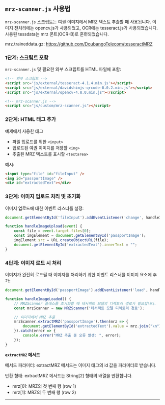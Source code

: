 ## `mrz-scanner.js` 사용법

`mrz-scanner.js` 스크립트는 여권 이미지에서 MRZ 텍스트 추출할 때 사용됩니다. 이미지 전처리에는 opencv.js가 사용되었고, OCR에는 tesseract.js가 사용되었습니다. 사용된 tessdata는 mrz 폰트(OCR-B)로 훈련되었습니다.

mrz.traineddata.gz: https://github.com/DoubangoTelecom/tesseractMRZ

### 1단계: 스크립트 포함
`mrz-scanner.js` 및 필요한 외부 스크립트를 HTML 파일에 포함:

```html
<!-- 외부 스크립트 -->
<script src='js/external/tesseract-4.1.4.min.js'></script>
<script src="js/external/davidshimjs-qrcode-0.0.2.min.js"></script>
<script src="js/external/opencv-4.8.0.min.js"></script>

<!-- mrz-scanner.js -->
<script src="js/custom/mrz-scanner.js"></script>
```

### 2단계: HTML 태그 추가
예제에서 사용한 태그

- 파일 업로드를 위한 `<input>`
- 업로드된 여권 이미지를 저장할 `<img>`
- 추출된 MRZ 텍스트를 표시할 `<textarea>`

예시:
```html
<input type="file" id="fileInput" />
<img id="passportImage" />
<div id="extractedText"></div>
```

### 3단계: 이미지 업로드 처리 및 초기화
이미지 업로드에 대한 이벤트 리스너를 설정:

```javascript
document.getElementById('fileInput').addEventListener('change', handleImageUpload);

function handleImageUpload(event) {
    const file = event.target.files[0];
    const imgElement = document.getElementById('passportImage');
    imgElement.src = URL.createObjectURL(file);
    document.getElementById('extractedText').innerText = "";
}
```

### 4단계: 이미지 로드 시 처리
이미지가 완전히 로드될 때 이미지를 처리하기 위한 이벤트 리스너를 이미지 요소에 추가:

```javascript
document.getElementById('passportImage').addEventListener('load', handleImageLoaded);

function handleImageLoaded() {
    // MRZScanner 클래스를 초기화할 때 테서렉트 모델의 디렉토리 경로가 필요합니다.
    const mrzScanner = new MRZScanner('테서랙트 모델 디렉토리 경로');

    // 이미지에서 MRZ 추출
    mrzScanner.extractMRZ('passportImage').then(mrz => {
        document.getElementById('extractedText').value = mrz.join("\n");
    }).catch(error => {
        console.error("MRZ 추출 중 오류 발생: ", error);
    });
}
```
<b>`extractMRZ` 메서드</b>

메서드 파라미터: extractMRZ 메서드는 이미지 태그의 id 값을 파라미터로 받습니다.

반환 형태: extractMRZ 메서드는 String[2] 형태의 배열을 반환합니다.

- mrz[0]: MRZ의 첫 번째 행 (row 1)  
- mrz[1]: MRZ의 두 번째 행 (row 2)

---